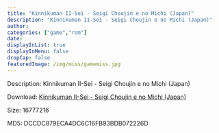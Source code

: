 ```yaml
---
title: "Kinnikuman II-Sei - Seigi Choujin e no Michi (Japan)"
description: "Kinnikuman II-Sei - Seigi Choujin e no Michi (Japan)"
author: 
categories: ["game","rom"]
date: 
displayInList: true
displayInMenu: false
dropCap: false
featuredImage: /img/miss/gamemiss.jpg
---
```


Description: Kinnikuman II-Sei - Seigi Choujin e no Michi (Japan)

Download: <a style="text-decoration:underline;" href="https://mega.nz/#!ffIASaJI!QpUrg_vEM9KpULIhVg3tvoIzfd-xqGwIJVxTYU-v_e4" target = "_blank" rel = "nofollow" > Kinnikuman II-Sei - Seigi Choujin e no Michi (Japan)</a>

Size: 16777216

MD5: DCCDC879ECA4DC6C16FB93BDB072226D

